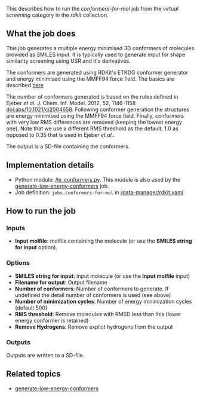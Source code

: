 This describes how to run the *conformers-for-mol* job from the *virtual screening* category in the *rdkit* collection.

## What the job does

This job generates a multiple energy minimised 3D conformers of molecules provided as SMILES input. It is typically used
to generate input for shape similarity screening using USR and it's derivatives.

The conformers are generated using RDKit's ETKDG conformer generator and energy minimised using the MMFF94 force field.
The basics are described [here](http://rdkit.org/docs/GettingStartedInPython.html#working-with-3d-molecules)

The number of conformers generated is based on the rules defined in Ejeber *et al.* J. Chem. Inf. Model. 2012, 52, 1146-1158
[doi:abs/10.1021/ci2004658](https://pubs.acs.org/doi/abs/10.1021/ci2004658).
Following conformer generation the structures are energy minimised using the MMFF94 force field. Finally, conformers with
very low RMS differences are removed (keeping the lowest energy one).  Note that we use a different RMS threshold as the
default, 1.0 as opposed to 0.35 that is used in Ejeber *et al.*.

The output is a SD-file containing the conformers.

## Implementation details

* Python module: [/le_conformers.py](). This module is also used by the [generate-low-energy-conformers](generate-low-energy-conformers.md) job.
* Job definition: `jobs.conformers-for-mol` in [/data-manager/rdkit.yaml]()

## How to run the job

### Inputs

* **Input molfile**: molfile containing the molecule (or use the **SMILES string for input** option).

### Options

* **SMILES string for input**: input molecule (or use the **Input molfile** input)
* **Filename for output**: Output filename
* **Number of conformers**: Number of conformers to generate. If undefined the detail number of conformers is used (see above)
* **Number of minimization cycles**: Number of energy minimization cycles (default 500)
* **RMS threshold**: Remove molecules with RMSD less than this (lower energy conformer is retained)
* **Remove Hydrogens**: Remove explict hydrogens from the output

### Outputs

Outputs are written to a SD-file.

## Related topics

* [generate-low-energy-conformers](generate-low-energy-conformers.md)